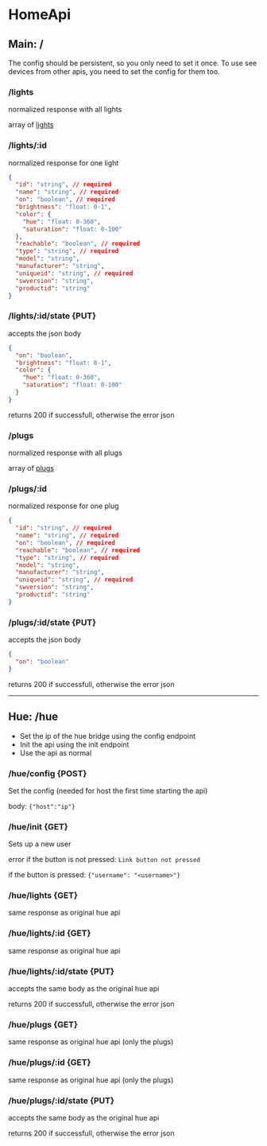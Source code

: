 # HomeApi

## Main: /

The config should be persistent, so you only need to set it once.
To use see devices from other apis, you need to set the config for them too.

### /lights

normalized response with all lights

array of [lights](#lightsid)

### /lights/:id

normalized response for one light

```json
{
  "id": "string", // required
  "name": "string", // required
  "on": "boolean", // required
  "brightness": "float: 0-1",
  "color": {
    "hue": "float: 0-360",
    "saturation": "float: 0-100"
  },
  "reachable": "boolean", // required
  "type": "string", // required
  "model": "string",
  "manufacturer": "string",
  "uniqueid": "string", // required
  "swversion": "string",
  "productid": "string"
}
```

### /lights/:id/state {PUT}

accepts the json body

```json
{
  "on": "boolean",
  "brightness": "float: 0-1",
  "color": {
    "hue": "float: 0-360",
    "saturation": "float: 0-100"
  }
}
```

returns 200 if successfull, otherwise the error json

### /plugs

normalized response with all plugs

array of [plugs](#plugsid)

### /plugs/:id

normalized response for one plug

```json
{
  "id": "string", // required
  "name": "string", // required
  "on": "boolean", // required
  "reachable": "boolean", // required
  "type": "string", // required
  "model": "string",
  "manufacturer": "string",
  "uniqueid": "string", // required
  "swversion": "string",
  "productid": "string"
}
```

### /plugs/:id/state {PUT}

accepts the json body

```json
{
  "on": "boolean"
}
```

returns 200 if successfull, otherwise the error json

---

## Hue: /hue

- Set the ip of the hue bridge using the config endpoint
- Init the api using the init endpoint
- Use the api as normal

### /hue/config {POST}

Set the config (needed for host the first time starting the api)

body: `{"host":"ip"}`

### /hue/init {GET}

Sets up a new user

error if the button is not pressed: `Link button not pressed`

if the button is pressed: `{"username": "<username>"}`

### /hue/lights {GET}

same response as original hue api

### /hue/lights/:id {GET}

same response as original hue api

### /hue/lights/:id/state {PUT}

accepts the same body as the original hue api

returns 200 if successfull, otherwise the error json

### /hue/plugs {GET}

same response as original hue api (only the plugs)

### /hue/plugs/:id {GET}

same response as original hue api (only the plugs)

### /hue/plugs/:id/state {PUT}

accepts the same body as the original hue api

returns 200 if successfull, otherwise the error json
